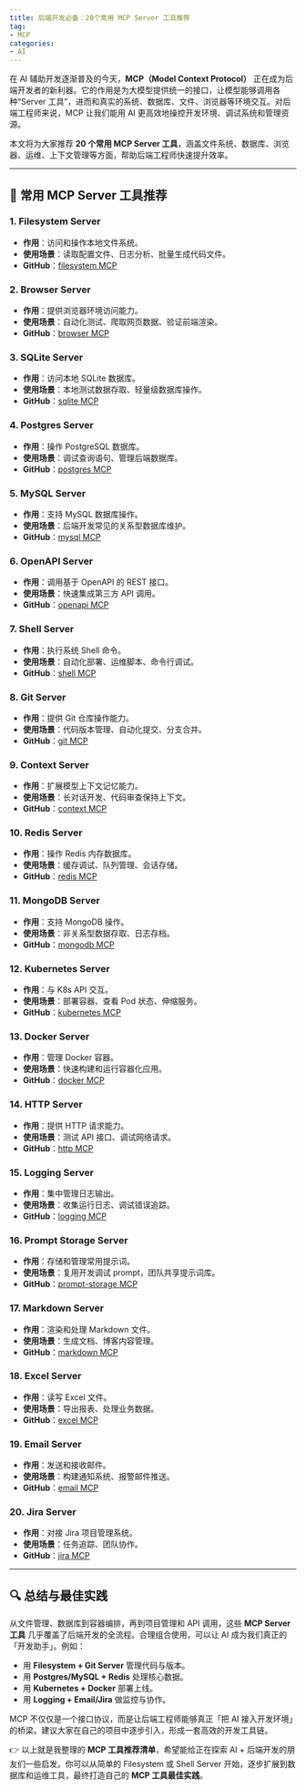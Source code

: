 ```yaml
---
title: 后端开发必备：20个常用 MCP Server 工具推荐
tag:
- MCP
categories:
- AI
---
```



在 AI 辅助开发逐渐普及的今天，**MCP（Model Context Protocol）** 正在成为后端开发者的新利器。它的作用是为大模型提供统一的接口，让模型能够调用各种“Server 工具”，进而和真实的系统、数据库、文件、浏览器等环境交互。对后端工程师来说，MCP 让我们能用 AI 更高效地操控开发环境、调试系统和管理资源。

本文将为大家推荐 **20 个常用 MCP Server 工具**，涵盖文件系统、数据库、浏览器、运维、上下文管理等方面，帮助后端工程师快速提升效率。

---

## 🚀 常用 MCP Server 工具推荐

### 1. Filesystem Server

* **作用**：访问和操作本地文件系统。
* **使用场景**：读取配置文件、日志分析、批量生成代码文件。
* **GitHub**：[filesystem MCP](https://github.com/modelcontextprotocol/servers/tree/main/filesystem)

### 2. Browser Server

* **作用**：提供浏览器环境访问能力。
* **使用场景**：自动化测试、爬取网页数据、验证前端渲染。
* **GitHub**：[browser MCP](https://github.com/modelcontextprotocol/servers/tree/main/browser)

### 3. SQLite Server

* **作用**：访问本地 SQLite 数据库。
* **使用场景**：本地测试数据存取、轻量级数据库操作。
* **GitHub**：[sqlite MCP](https://github.com/modelcontextprotocol/servers/tree/main/sqlite)

### 4. Postgres Server

* **作用**：操作 PostgreSQL 数据库。
* **使用场景**：调试查询语句、管理后端数据库。
* **GitHub**：[postgres MCP](https://github.com/modelcontextprotocol/servers/tree/main/postgres)

### 5. MySQL Server

* **作用**：支持 MySQL 数据库操作。
* **使用场景**：后端开发常见的关系型数据库维护。
* **GitHub**：[mysql MCP](https://github.com/modelcontextprotocol/servers/tree/main/mysql)

### 6. OpenAPI Server

* **作用**：调用基于 OpenAPI 的 REST 接口。
* **使用场景**：快速集成第三方 API 调用。
* **GitHub**：[openapi MCP](https://github.com/modelcontextprotocol/servers/tree/main/openapi)

### 7. Shell Server

* **作用**：执行系统 Shell 命令。
* **使用场景**：自动化部署、运维脚本、命令行调试。
* **GitHub**：[shell MCP](https://github.com/modelcontextprotocol/servers/tree/main/shell)

### 8. Git Server

* **作用**：提供 Git 仓库操作能力。
* **使用场景**：代码版本管理、自动化提交、分支合并。
* **GitHub**：[git MCP](https://github.com/modelcontextprotocol/servers/tree/main/git)

### 9. Context Server

* **作用**：扩展模型上下文记忆能力。
* **使用场景**：长对话开发、代码审查保持上下文。
* **GitHub**：[context MCP](https://github.com/modelcontextprotocol/servers/tree/main/context)

### 10. Redis Server

* **作用**：操作 Redis 内存数据库。
* **使用场景**：缓存调试、队列管理、会话存储。
* **GitHub**：[redis MCP](https://github.com/modelcontextprotocol/servers/tree/main/redis)

### 11. MongoDB Server

* **作用**：支持 MongoDB 操作。
* **使用场景**：非关系型数据存取、日志存档。
* **GitHub**：[mongodb MCP](https://github.com/modelcontextprotocol/servers/tree/main/mongodb)

### 12. Kubernetes Server

* **作用**：与 K8s API 交互。
* **使用场景**：部署容器、查看 Pod 状态、伸缩服务。
* **GitHub**：[kubernetes MCP](https://github.com/modelcontextprotocol/servers/tree/main/kubernetes)

### 13. Docker Server

* **作用**：管理 Docker 容器。
* **使用场景**：快速构建和运行容器化应用。
* **GitHub**：[docker MCP](https://github.com/modelcontextprotocol/servers/tree/main/docker)

### 14. HTTP Server

* **作用**：提供 HTTP 请求能力。
* **使用场景**：测试 API 接口、调试网络请求。
* **GitHub**：[http MCP](https://github.com/modelcontextprotocol/servers/tree/main/http)

### 15. Logging Server

* **作用**：集中管理日志输出。
* **使用场景**：收集运行日志、调试错误追踪。
* **GitHub**：[logging MCP](https://github.com/modelcontextprotocol/servers/tree/main/logging)

### 16. Prompt Storage Server

* **作用**：存储和管理常用提示词。
* **使用场景**：复用开发调试 prompt，团队共享提示词库。
* **GitHub**：[prompt-storage MCP](https://github.com/modelcontextprotocol/servers/tree/main/prompt-storage)

### 17. Markdown Server

* **作用**：渲染和处理 Markdown 文件。
* **使用场景**：生成文档、博客内容管理。
* **GitHub**：[markdown MCP](https://github.com/modelcontextprotocol/servers/tree/main/markdown)

### 18. Excel Server

* **作用**：读写 Excel 文件。
* **使用场景**：导出报表、处理业务数据。
* **GitHub**：[excel MCP](https://github.com/modelcontextprotocol/servers/tree/main/excel)

### 19. Email Server

* **作用**：发送和接收邮件。
* **使用场景**：构建通知系统、报警邮件推送。
* **GitHub**：[email MCP](https://github.com/modelcontextprotocol/servers/tree/main/email)

### 20. Jira Server

* **作用**：对接 Jira 项目管理系统。
* **使用场景**：任务追踪、团队协作。
* **GitHub**：[jira MCP](https://github.com/modelcontextprotocol/servers/tree/main/jira)

---

## 🔍 总结与最佳实践

从文件管理、数据库到容器编排，再到项目管理和 API 调用，这些 **MCP Server 工具** 几乎覆盖了后端开发的全流程。合理组合使用，可以让 AI 成为我们真正的「开发助手」。例如：

* 用 **Filesystem + Git Server** 管理代码与版本。
* 用 **Postgres/MySQL + Redis** 处理核心数据。
* 用 **Kubernetes + Docker** 部署上线。
* 用 **Logging + Email/Jira** 做监控与协作。

MCP 不仅仅是一个接口协议，而是让后端工程师能够真正「把 AI 接入开发环境」的桥梁。建议大家在自己的项目中逐步引入，形成一套高效的开发工具链。

👉 以上就是我整理的 **MCP 工具推荐清单**，希望能给正在探索 AI + 后端开发的朋友们一些启发。你可以从简单的 Filesystem 或 Shell Server 开始，逐步扩展到数据库和运维工具，最终打造自己的 **MCP 工具最佳实践**。
